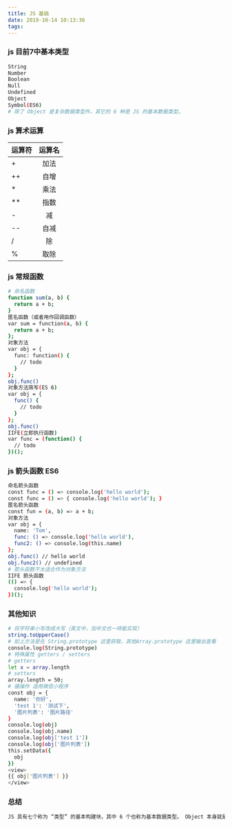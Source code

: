```yaml
---
title: JS 基础
date: 2019-10-14 10:13:36
tags:
---
```


### js 目前7中基本类型

```bash
String
Number
Boolean
Null
Undefined
Object
Symbol(ES6)
# 除了 Object 是复杂数据类型外，其它的 6 种是 JS 的基本数据类型。
```

### js 算术运算

| 运算符 | 运算名 |
| :---- | :----: |
| + | 加法 |
| ++ | 自增 |
| * | 乘法 |
| ** | 指数 |
| - | 减 |
| -- | 自减 |
| / | 除 |
| % | 取除 |

### js 常规函数

```bash
# 命名函数
function sum(a, b) {
  return a + b;
}
匿名函数（或者用作回调函数）
var sum = function(a, b) {
  return a + b;
};
对象方法
var obj = {
  func: function() {
    // todo
  }
};
obj.func()
对象方法简写(ES 6)
var obj = {
  func() {
    // todo
  }
};
obj.func()
IIFE(立即执行函数)
var func = (function() {
  // todo
})();
```

### js 箭头函数 ES6

```bash
命名箭头函数
const func = () => console.log('hello world');
const func = () => { console.log('hello world'); }
匿名箭头函数
const fun = (a, b) => a + b;
对象方法
var obj = {
  name: 'Tom',
  func: () => console.log('hello world'),
  func2: () => console.log(this.name)
};
obj.func() // hello world
obj.func2() // undefined
# 箭头函数不太适合作为对象方法
IIFE 箭头函数
(() => {
  console.log('hello world');
})();
```

### 其他知识

```bash
# 将字符串小写改成大写（英文中，加中文也一样能实现）
string.toUpperCase()
# 如上方法是在 String.prototype 这里获取，其他Array.prototype 这里输出查看
console.log(String.prototype)
# 特殊属性 getters / setters
# getters
let x = array.length
# setters
array.length = 50;
# 骚操作 适用微信小程序
const obj = {
  name: '你好',
  'test 1': '测试下',
  '图片列表': '图片路径'
}
console.log(obj)
console.log(obj.name)
console.log(obj['test 1'])
console.log(obj['图片列表'])
this.setData({
  obj
})
<view>
{{ obj['图片列表'] }}
</view>
```

### 总结

```bash
JS 具有七个称为 “类型” 的基本构建块，其中 6 个也称为基本数据类型。 Object 本身就是一种类型，也是该语言最重要的实体。 对象是用于一对键/值的容器，并且可以包含几乎所有其他 JS 的类型，包括函数。
```
